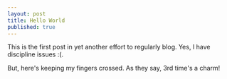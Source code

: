 ```yaml
---
layout: post
title: Hello World
published: true
---
```


This is the first post in yet another effort to regularly blog. Yes, I have discipline issues :(. 

But, here's keeping my fingers crossed. As they say, 3rd time's a charm! 